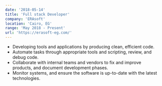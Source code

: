```yaml
---
date: '2018-05-14'
title: 'Full stack Developer'
company: 'ERAsoft'
location: 'Cairo, EG'
range: 'May 2018 - Present'
url: 'https://erasoft-eg.com/'
---
```


- Developing tools and applications by producing clean, efficient code.
- Automate tasks through appropriate tools and scripting, review, and debug code.
- Collaborate with internal teams and vendors to fix and improve products, and document
  development phases.
- Monitor systems, and ensure the software is up-to-date with the latest technologies.
